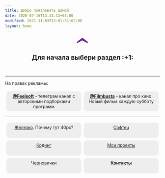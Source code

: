 ```yaml
---
title: Добро пожаловать домой
date: 2020-07-16T13:31:13+03:00
modified: 2021-11-03T12:01:31+02:00
layout: home
---
```


<p style="text-align:center;"><img src="/assets/arrow-home.png" alt=""></p>
<h2 style="text-align:center;">Для начала выбери раздел :+1:</h2>
<br>

<style>
.drid {
	overflow: hidden; 
	flex-wrap: wrap;
	}
.grid ul {  
	//display: table;
	//flex-wrap: wrap;
	display: flex;
	flex-flow: row wrap;
	padding: 0;
	}
.grid li {
	text-align:center;
	float: left;
	box-sizing: border-box;
	width: calc(50% - 8px);
	padding: 7px 10px;
	background: #eee;
	margin: 4px; 
	list-style-type: none;
	min-height: 50px;
	//height: 5em;
	padding-left: 15px;
	padding-right: 15px;
	border-radius: 10px;
	}
</style>

---

<div class="grid" markdown="1">
На правах рекламы:

- [**@Feelsoft**](https://t.me/feelsoft) - телеграм канал с авторскими подборками программ
- [**@Filmbusta**](https://t.me/FilmsRM) - канал про кино. Новый фильм каждую субботу

---

- [Железко](./hardware/). Почему тут 40px?
- [Софтец](./software/)
- [Кодинг](./coding/)
- [Мои проекты](./projects/)
- [Черновички](./blog.html)
- [**Контакты**](./about.html)

</div>



